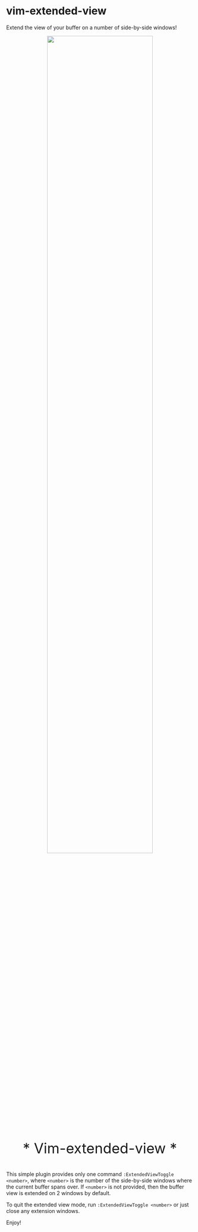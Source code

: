 # vim-extended-view

Extend the view of your buffer on a number of side-by-side windows!

<p align="center">
<img src="/ExtendedView.mp4" width="75%" height="75%">
</p>

<p align="center" style="font-size:38;">
* Vim-extended-view *
</p>

This simple plugin provides only one command `:ExtendedViewToggle <number>`,
where `<number>` is the number of the side-by-side windows where the current
buffer spans over. If `<number>` is not provided, then the buffer view is
extended on 2 windows by default.

To quit the extended view mode, run `:ExtendedViewToggle <number>` or just
close any extension windows.

Enjoy!
